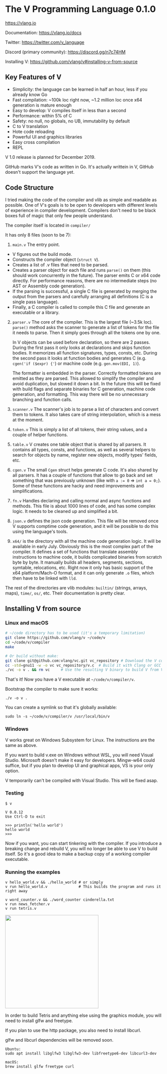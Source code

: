 # The V Programming Language 0.1.0

https://vlang.io

Documentation: https://vlang.io/docs

Twitter: https://twitter.com/v_language

Discord (primary community): https://discord.gg/n7c74HM

Installing V: https://github.com/vlang/v#installing-v-from-source


## Key Features of V

- Simplicity: the language can be learned in half an hour, less if you already know Go
- Fast compilation: ~100k loc right now, ~1.2 million loc once x64 generation is mature enough
- Easy to develop: V compiles itself in less than a second
- Performance: within 5% of C
- Safety: no null, no globals, no UB, immutability by default
- C to V translation
- Hote code reloading
- Powerful UI and graphics libraries
- Easy cross compilation
- REPL

V 1.0 release is planned for December 2019.

GitHub marks V's code as written in Go. It's actually writtein in V, GitHub doesn't support the language yet.

## Code Structure

I tried making the code of the compiler and vlib as simple and readable as possible. One of V's goals is to be open to developers with different levels of experience in compiler development. Compilers don't need to be black boxes full of magic that only few people understand.

The compiler itself is located in `compiler/`

It has only 8 files (soon to be 7):

1. `main.v` The entry point. 
- V figures out the build mode.
- Constructs the compiler object (`struct V`).
- Creates a list of .v files that need to be parsed.
- Creates a parser object for each file and runs `parse()` on them (this should work concurrently in the future). The parser emits C or x64 code directly. For performance reasons, there are no intermediate steps (no AST or Assembly code generation).
- If the parsing is successful, a single C file is generated by merging the output from the parsers and carefully arranging all definitions (C is a single pass language).
- Finally, a C compiler is called to compile this C file and generate an executable or a library.

2. `parser.v` The core of the compiler. This is the largest file (~3.5k loc). `parse()` method asks the scanner to generate a list of tokens for the file it needs to parse. Then it simply goes through all the tokens one by one.

   In V objects can be used before declaration, so there are 2 passes. During the first pass it only looks at declarations and skips function bodies. It memorizes all function signatures, types, consts, etc. During the second pass it looks at function bodies and generates C  (e.g. `cgen('if ($expr) {'`) or machine code (e.g. `gen.mov(EDI, 1)`).

   The formatter is embedded in the parser. Correctly formatted tokens are emitted as they are parsed. This allowed to simplify the compiler and avoid duplication, but slowed it down a bit. In the future this will be fixed with build flags and separate binaries for C generation, machine code generation, and formatting. This way there will be no unnecessary branching and function calls.
   
3. `scanner.v` The scanner's job is to parse a list of characters and convert them to tokens. It also takes care of string interpolation, which is a mess at the moment.

4. `token.v` This is simply a list of all tokens, their string values, and a couple of helper functions.

5. `table.v` V creates one table object that is shared by all parsers. It contains all types, consts, and functions, as well as several helpers to search for objects by name, register new objects, modify types' fields, etc.

6. `cgen.v` The small `Cgen` struct helps generate C code. It's also shared by all parsers. It has a couple of functions that allow to go back and set something that was previously unknown (like with `a := 0` => `int a = 0;`). Some of these functions are hacky and need improvements and simplifications.

7. `fn.v` Handles declaring and calling normal and async functions and methods. This file is about 1000 lines of code, and has some complex logic. It needs to be cleaned up and simplified a bit.

8. `json.v` defines the json code generation. This file will be removed once V supports comptime code generation, and it will be possible to do this using the language's tools.

9. `x64/` is the directory with all the machine code generation logic. It will be available in early July. Obviously this is the most complex part of the compiler. It defines a set of functions that translate assembly instructions to machine code, it builds complicated binaries from scratch byte by byte. It manually builds all headers, segments, sections, symtable, relocations, etc. Right now it only has basic support of the x64 platform/Mach-O format, and it can only generate `.o` files, which then have to be linked with `lld`. 

The rest of the directories are vlib modules: `builtin/` (strings, arrays, maps), `time/`, `os/`, etc. Their documentation is pretty clear.


## Installing V from source

### Linux and macOS

```bash
# ~/code directory has to be used (it's a temporary limitation)
git clone https://github.com/vlang/v ~/code/v
cd ~/code/v/compiler
make

# Or build without make:
git clone git@github.com:vlang/vc.git vc_repository # Download the V compiler's source translated to C
cc -std=gnu11 -w -o vc vc_repository/v.c  # Build it with Clang or GCC
./vc -o v . && rm vc     # Use the resulting V binary to build V from V source, delete the old compiler
```

That's it! Now you have a V executable at `~/code/v/compiler/v`.

Bootstrap the compiler to make sure it works:

```
./v -o v .
```

You can create a symlink so that it's globally available:

```
sudo ln -s ~/code/v/compiler/v /usr/local/bin/v
```

### Windows

V works great on Windows Subsystem for Linux. The instructions are the same as above.

If you want to build v.exe on Windows without WSL, you will need Visual Studio. Microsoft doesn't make it easy for developers.  Mingw-w64 could suffice, but if you plan to develop UI and graphical apps, VS is your only option.

V temporarily can't be compiled with Visual Studio. This will be fixed asap.

### Testing

```
$ v

V 0.0.12
Use Ctrl-D to exit

>>> println('hello world')
hello world
>>>
```

Now if you want, you can start tinkering with the compiler. If you introduce a breaking change and rebuild V, you will no longer be able to use V to build itself. So it's a good idea to make a backup copy of a working compiler executable.


### Running the examples

```
v hello_world.v && ./hello_world # or simply
v run hello_world.v              # This builds the program and runs it right away

v word_counter.v && ./word_counter cinderella.txt
v run news_fetcher.v 
v run tetris.v
```

<img src='https://raw.githubusercontent.com/vlang/v/master/examples/tetris/screenshot.png' width=300>


In order to build Tetris and anything else using the graphics module, you will need to install glfw and freetype.

If you plan to use the http package, you also need to install libcurl.

glfw and libcurl dependencies will be removed soon.

```
Ubuntu:
sudo apt install libglfw3 libglfw3-dev libfreetype6-dev libcurl3-dev

macOS:
brew install glfw freetype curl
```
